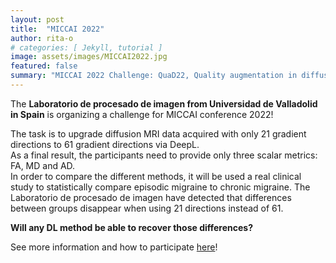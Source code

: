 ```yaml
---
layout: post
title:  "MICCAI 2022"
author: rita-o
# categories: [ Jekyll, tutorial ]
image: assets/images/MICCAI2022.jpg
featured: false
summary: "MICCAI 2022 Challenge: QuaD22, Quality augmentation in diffusion MRI for clinical studies"
---
```



The **Laboratorio de procesado de imagen from Universidad de Valladolid in Spain** is organizing a challenge for MICCAI conference 2022!

The task is to upgrade diffusion MRI data acquired with only 21 gradient directions to 61 gradient directions via DeepL.  
As a final result, the participants need to provide only three scalar metrics: FA, MD and AD.  
In order to compare the different methods, it will be used a real clinical study to statistically compare episodic migraine to chronic migraine. 
The Laboratorio de procesado de imagen have detected that differences between groups disappear when using 21 directions instead of 61. 

**Will any DL method be able to recover those differences?**



See more information and how to participate [here](https://www.lpi.tel.uva.es/quad22/)!
